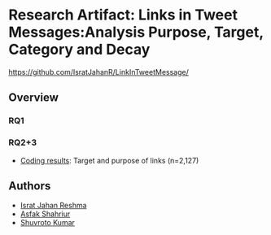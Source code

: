 <h1>Research Artifact:  Links in Tweet Messages:Analysis Purpose, Target, Category and Decay</h1>
<a href="https://github.com/IsratJahanR/LinkInTweetMessage/">https://github.com/IsratJahanR/LinkInTweetMessage/</a>
<h2>Overview</h2>
<h3>RQ1</h3>
<h3>RQ2+3</h3>
<ul>
  <li><a href="https://github.com/IsratJahanR/LinkInTweetMessage/tree/main/RQ2%2B3">Coding results</a>: Target and purpose of links (n=2,127)</li>
</ul>
<h2>Authors</h2>
<ul>
  <li><a href="https://isratjahanr.github.io/IsratJahanR-github.io/">Israt Jahan Reshma</a></li>
  <li><a href="https://asfakshahrier.com/">Asfak Shahriur</a></li>
  <li><a href="">Shuvroto Kumar</a></li>
</ul>

